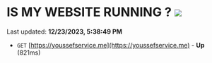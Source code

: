 # IS MY WEBSITE RUNNING ? [![](https://img.shields.io/static/v1?label=Sponsor&message=%E2%9D%A4&logo=GitHub&color=%23fe8e86)](https://github.com/sponsors/<username>)

Last updated: **12/23/2023, 5:38:49 PM**

- `GET` [https://youssefservice.me](https://youssefservice.me) - **Up** (821ms)
